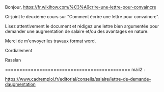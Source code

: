 Bonjour,
https://fr.wikihow.com/%C3%A9crire-une-lettre-pour-convaincre


Ci-joint le deuxième cours sur "Comment écrire une lettre pour convaincre".

Lisez attentivement le document et rédigez une lettre bien argumentée pour demander une augmentation de salaire et/ou des avantages en nature.

Merci de m'envoyer les travaux format word.

Cordialement

Rasslan


============================================
mail2 :  

https://www.cadremploi.fr/editorial/conseils/salaire/lettre-de-demande-daugmentation

